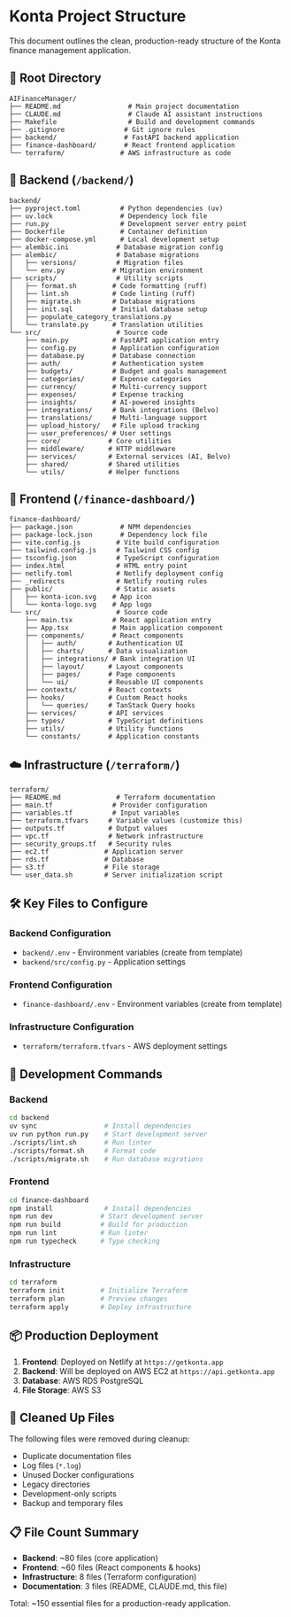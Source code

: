 # Konta Project Structure

This document outlines the clean, production-ready structure of the Konta finance management application.

## 📁 Root Directory
```
AIFinanceManager/
├── README.md                 # Main project documentation
├── CLAUDE.md                 # Claude AI assistant instructions
├── Makefile                  # Build and development commands
├── .gitignore               # Git ignore rules
├── backend/                 # FastAPI backend application
├── finance-dashboard/       # React frontend application
└── terraform/              # AWS infrastructure as code
```

## 🔧 Backend (`/backend/`)
```
backend/
├── pyproject.toml          # Python dependencies (uv)
├── uv.lock                 # Dependency lock file
├── run.py                  # Development server entry point
├── Dockerfile              # Container definition
├── docker-compose.yml      # Local development setup
├── alembic.ini            # Database migration config
├── alembic/               # Database migrations
│   ├── versions/          # Migration files
│   └── env.py            # Migration environment
├── scripts/               # Utility scripts
│   ├── format.sh         # Code formatting (ruff)
│   ├── lint.sh           # Code linting (ruff)
│   ├── migrate.sh        # Database migrations
│   ├── init.sql          # Initial database setup
│   ├── populate_category_translations.py
│   └── translate.py      # Translation utilities
└── src/                   # Source code
    ├── main.py           # FastAPI application entry
    ├── config.py         # Application configuration
    ├── database.py       # Database connection
    ├── auth/             # Authentication system
    ├── budgets/          # Budget and goals management
    ├── categories/       # Expense categories
    ├── currency/         # Multi-currency support
    ├── expenses/         # Expense tracking
    ├── insights/         # AI-powered insights
    ├── integrations/     # Bank integrations (Belvo)
    ├── translations/     # Multi-language support
    ├── upload_history/   # File upload tracking
    ├── user_preferences/ # User settings
    ├── core/            # Core utilities
    ├── middleware/      # HTTP middleware
    ├── services/        # External services (AI, Belvo)
    ├── shared/          # Shared utilities
    └── utils/           # Helper functions
```

## 🎨 Frontend (`/finance-dashboard/`)
```
finance-dashboard/
├── package.json            # NPM dependencies
├── package-lock.json       # Dependency lock file
├── vite.config.js         # Vite build configuration
├── tailwind.config.js     # Tailwind CSS config
├── tsconfig.json          # TypeScript configuration
├── index.html             # HTML entry point
├── netlify.toml           # Netlify deployment config
├── _redirects             # Netlify routing rules
├── public/                # Static assets
│   ├── konta-icon.svg    # App icon
│   └── konta-logo.svg    # App logo
└── src/                   # Source code
    ├── main.tsx          # React application entry
    ├── App.tsx           # Main application component
    ├── components/       # React components
    │   ├── auth/        # Authentication UI
    │   ├── charts/      # Data visualization
    │   ├── integrations/ # Bank integration UI
    │   ├── layout/      # Layout components
    │   ├── pages/       # Page components
    │   └── ui/          # Reusable UI components
    ├── contexts/        # React contexts
    ├── hooks/           # Custom React hooks
    │   └── queries/     # TanStack Query hooks
    ├── services/        # API services
    ├── types/           # TypeScript definitions
    ├── utils/           # Utility functions
    └── constants/       # Application constants
```

## ☁️ Infrastructure (`/terraform/`)
```
terraform/
├── README.md              # Terraform documentation
├── main.tf               # Provider configuration
├── variables.tf          # Input variables
├── terraform.tfvars     # Variable values (customize this)
├── outputs.tf           # Output values
├── vpc.tf               # Network infrastructure
├── security_groups.tf   # Security rules
├── ec2.tf              # Application server
├── rds.tf              # Database
├── s3.tf               # File storage
└── user_data.sh        # Server initialization script
```

## 🛠️ Key Files to Configure

### Backend Configuration
- `backend/.env` - Environment variables (create from template)
- `backend/src/config.py` - Application settings

### Frontend Configuration
- `finance-dashboard/.env` - Environment variables (create from template)

### Infrastructure Configuration
- `terraform/terraform.tfvars` - AWS deployment settings

## 🚀 Development Commands

### Backend
```bash
cd backend
uv sync                 # Install dependencies
uv run python run.py    # Start development server
./scripts/lint.sh       # Run linter
./scripts/format.sh     # Format code
./scripts/migrate.sh    # Run database migrations
```

### Frontend
```bash
cd finance-dashboard
npm install             # Install dependencies
npm run dev            # Start development server
npm run build          # Build for production
npm run lint           # Run linter
npm run typecheck      # Type checking
```

### Infrastructure
```bash
cd terraform
terraform init         # Initialize Terraform
terraform plan         # Preview changes
terraform apply        # Deploy infrastructure
```

## 📦 Production Deployment

1. **Frontend**: Deployed on Netlify at `https://getkonta.app`
2. **Backend**: Will be deployed on AWS EC2 at `https://api.getkonta.app`
3. **Database**: AWS RDS PostgreSQL
4. **File Storage**: AWS S3

## 🧹 Cleaned Up Files

The following files were removed during cleanup:
- Duplicate documentation files
- Log files (`*.log`)
- Unused Docker configurations
- Legacy directories
- Development-only scripts
- Backup and temporary files

## 📋 File Count Summary

- **Backend**: ~80 files (core application)
- **Frontend**: ~60 files (React components & hooks)
- **Infrastructure**: 8 files (Terraform configuration)
- **Documentation**: 3 files (README, CLAUDE.md, this file)

Total: ~150 essential files for a production-ready application.
